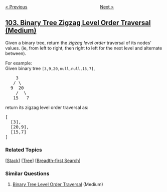 <!--|This file generated by command(leetcode description); DO NOT EDIT.    |-->
<!--+----------------------------------------------------------------------+-->
<!--|@author    openset <openset.wang@gmail.com>                           |-->
<!--|@link      https://github.com/openset                                 |-->
<!--|@home      https://github.com/tonymontaro/leetcode-hints                        |-->
<!--+----------------------------------------------------------------------+-->

[< Previous](https://github.com/tonymontaro/leetcode-hints/tree/master/problems/binary-tree-level-order-traversal "Binary Tree Level Order Traversal")
　　　　　　　　　　　　　　　　
[Next >](https://github.com/tonymontaro/leetcode-hints/tree/master/problems/maximum-depth-of-binary-tree "Maximum Depth of Binary Tree")

## [103. Binary Tree Zigzag Level Order Traversal (Medium)](https://leetcode.com/problems/binary-tree-zigzag-level-order-traversal "二叉树的锯齿形层次遍历")

<p>Given a binary tree, return the <i>zigzag level order</i> traversal of its nodes' values. (ie, from left to right, then right to left for the next level and alternate between).</p>

<p>
For example:<br />
Given binary tree <code>[3,9,20,null,null,15,7]</code>,<br />
<pre>
    3
   / \
  9  20
    /  \
   15   7
</pre>
</p>
<p>
return its zigzag level order traversal as:<br />
<pre>
[
  [3],
  [20,9],
  [15,7]
]
</pre>
</p>

### Related Topics
  [[Stack](https://github.com/tonymontaro/leetcode-hints/tree/master/tag/stack/README.md)]
  [[Tree](https://github.com/tonymontaro/leetcode-hints/tree/master/tag/tree/README.md)]
  [[Breadth-first Search](https://github.com/tonymontaro/leetcode-hints/tree/master/tag/breadth-first-search/README.md)]

### Similar Questions
  1. [Binary Tree Level Order Traversal](https://github.com/tonymontaro/leetcode-hints/tree/master/problems/binary-tree-level-order-traversal) (Medium)

